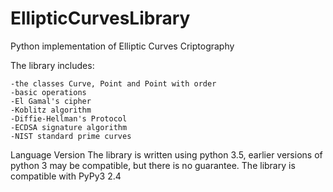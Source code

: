# EllipticCurvesLibrary
Python implementation of Elliptic Curves Criptography

The library includes:

    -the classes Curve, Point and Point with order
    -basic operations
    -El Gamal's cipher
    -Koblitz algorithm
    -Diffie-Hellman's Protocol 
    -ECDSA signature algorithm
    -NIST standard prime curves
    
Language Version
The library is written using python 3.5, earlier versions of python 3 may be compatible, but there is no guarantee.
The library is compatible with PyPy3 2.4



